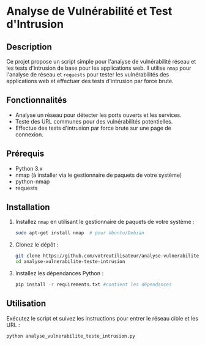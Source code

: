 # Analyse de Vulnérabilité et Test d'Intrusion

## Description
Ce projet propose un script simple pour l'analyse de vulnérabilité réseau et les tests d'intrusion de
base pour les applications web. Il utilise `nmap` pour l'analyse de réseau et `requests` pour tester 
les vulnérabilités des applications web et effectuer des tests d'intrusion par force brute.

## Fonctionnalités
- Analyse un réseau pour détecter les ports ouverts et les services.
- Teste des URL communes pour des vulnérabilités potentielles.
- Effectue des tests d'intrusion par force brute sur une page de connexion.

## Prérequis
- Python 3.x
- nmap (à installer via le gestionnaire de paquets de votre système)
- python-nmap
- requests

## Installation
1. Installez `nmap` en utilisant le gestionnaire de paquets de votre système :
    ```bash
    sudo apt-get install nmap  # pour Ubuntu/Debian
    ```
2. Clonez le dépôt :
    ```bash
    git clone https://github.com/votreutilisateur/analyse-vulnerabilite-teste-intrusion.git
    cd analyse-vulnerabilite-teste-intrusion
    ```
3. Installez les dépendances Python :
    ```bash
    pip install -r requirements.txt #contient les dépendances
    ```

## Utilisation
Exécutez le script et suivez les instructions pour entrer le réseau cible et les URL :
```bash
python analyse_vulnerabilite_teste_intrusion.py
